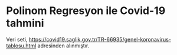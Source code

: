 # Polinom Regresyon ile Covid-19 tahmini

Veri seti, https://covid19.saglik.gov.tr/TR-66935/genel-koronavirus-tablosu.html adresinden alınmıştır.

